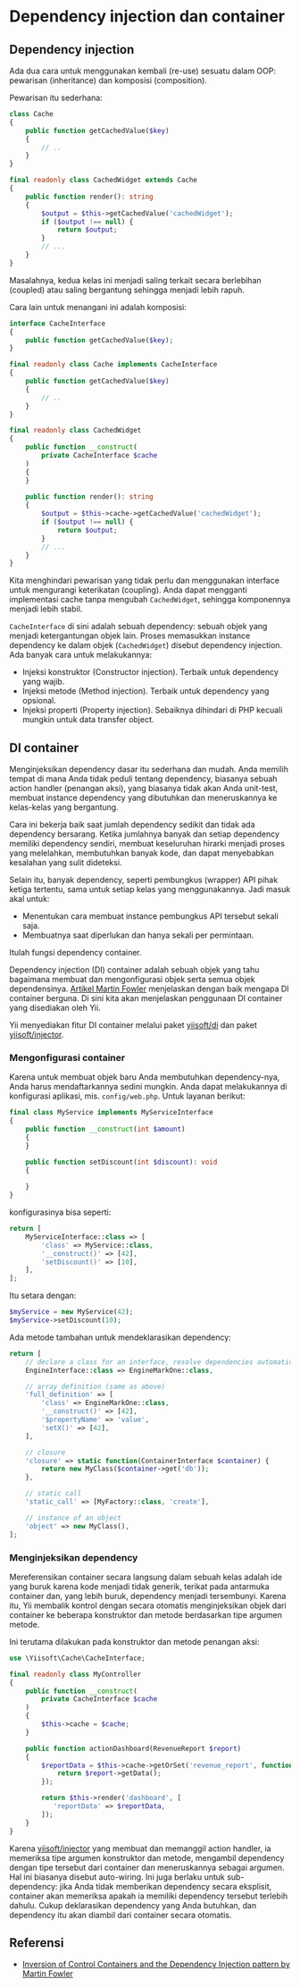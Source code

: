 # Dependency injection dan container

## Dependency injection <span id="dependency-injection"></span>

Ada dua cara untuk menggunakan kembali (re-use) sesuatu dalam OOP: pewarisan (inheritance) dan komposisi (composition).

Pewarisan itu sederhana:

```php
class Cache
{
    public function getCachedValue($key)
    {
        // ..
    }
}

final readonly class CachedWidget extends Cache
{
    public function render(): string
    {
        $output = $this->getCachedValue('cachedWidget');
        if ($output !== null) {
            return $output;
        }
        // ...        
    }
}
```

Masalahnya, kedua kelas ini menjadi saling terkait secara berlebihan (coupled) atau saling bergantung sehingga menjadi lebih rapuh.

Cara lain untuk menangani ini adalah komposisi:


```php
interface CacheInterface
{
    public function getCachedValue($key);
}

final readonly class Cache implements CacheInterface
{
    public function getCachedValue($key)
    {
        // ..
    }
}

final readonly class CachedWidget
{
    public function __construct(
        private CacheInterface $cache
    )
    {
    }
    
    public function render(): string
    {
        $output = $this->cache->getCachedValue('cachedWidget');
        if ($output !== null) {
            return $output;
        }
        // ...        
    }
}
```

Kita menghindari pewarisan yang tidak perlu dan menggunakan interface untuk mengurangi keterikatan (coupling). Anda dapat mengganti implementasi cache tanpa mengubah `CachedWidget`, sehingga komponennya menjadi lebih stabil.

`CacheInterface` di sini adalah sebuah dependency: sebuah objek yang menjadi ketergantungan objek lain.
Proses memasukkan instance dependency ke dalam objek (`CachedWidget`) disebut dependency injection.
Ada banyak cara untuk melakukannya:

- Injeksi konstruktor (Constructor injection). Terbaik untuk dependency yang wajib.
- Injeksi metode (Method injection). Terbaik untuk dependency yang opsional.
- Injeksi properti (Property injection). Sebaiknya dihindari di PHP kecuali mungkin untuk data transfer object.


## DI container <span id="di-container"></span>

Menginjeksikan dependency dasar itu sederhana dan mudah. Anda memilih tempat di mana Anda tidak peduli tentang dependency,
biasanya sebuah action handler (penangan aksi), yang biasanya tidak akan Anda unit-test, membuat instance dependency yang dibutuhkan
dan meneruskannya ke kelas-kelas yang bergantung.

Cara ini bekerja baik saat jumlah dependency sedikit dan tidak ada dependency bersarang. Ketika jumlahnya banyak dan setiap dependency
memiliki dependency sendiri, membuat keseluruhan hirarki menjadi proses yang melelahkan, membutuhkan banyak kode, dan dapat menyebabkan
kesalahan yang sulit dideteksi.

Selain itu, banyak dependency, seperti pembungkus (wrapper) API pihak ketiga tertentu, sama untuk setiap kelas yang menggunakannya.
Jadi masuk akal untuk:

- Menentukan cara membuat instance pembungkus API tersebut sekali saja.
- Membuatnya saat diperlukan dan hanya sekali per permintaan.

Itulah fungsi dependency container.

Dependency injection (DI) container adalah sebuah objek yang tahu bagaimana membuat dan mengonfigurasi objek serta
semua objek dependensinya. [Artikel Martin Fowler](https://martinfowler.com/articles/injection.html) menjelaskan dengan baik
mengapa DI container berguna. Di sini kita akan menjelaskan penggunaan DI container yang disediakan oleh Yii.

Yii menyediakan fitur DI container melalui paket [yiisoft/di](https://github.com/yiisoft/di) dan
paket [yiisoft/injector](https://github.com/yiisoft/injector).

### Mengonfigurasi container <span id="configuring-container"></span>

Karena untuk membuat objek baru Anda membutuhkan dependency-nya, Anda harus mendaftarkannya sedini mungkin.
Anda dapat melakukannya di konfigurasi aplikasi, mis. `config/web.php`. Untuk layanan berikut:

```php
final class MyService implements MyServiceInterface
{
    public function __construct(int $amount)
    {
    }

    public function setDiscount(int $discount): void
    {
    
    }
}
```

konfigurasinya bisa seperti:

```php
return [
    MyServiceInterface::class => [
        'class' => MyService::class,
        '__construct()' => [42],
        'setDiscount()' => [10],
    ],
];
```

Itu setara dengan:

```php
$myService = new MyService(42);
$myService->setDiscount(10);
```

Ada metode tambahan untuk mendeklarasikan dependency:

```php
return [
    // declare a class for an interface, resolve dependencies automatically
    EngineInterface::class => EngineMarkOne::class,

    // array definition (same as above)
    'full_definition' => [
        'class' => EngineMarkOne::class,
        '__construct()' => [42], 
        '$propertyName' => 'value',
        'setX()' => [42],
    ],

    // closure
    'closure' => static function(ContainerInterface $container) {
        return new MyClass($container->get('db'));
    },

    // static call
    'static_call' => [MyFactory::class, 'create'],

    // instance of an object
    'object' => new MyClass(),
];
```

### Menginjeksikan dependency <span id="injecting-dependencies"></span>

Mereferensikan container secara langsung dalam sebuah kelas adalah ide yang buruk karena kode menjadi tidak generik, terikat pada antarmuka container
dan, yang lebih buruk, dependency menjadi tersembunyi. Karena itu, Yii membalik kontrol dengan secara otomatis menginjeksikan
objek dari container ke beberapa konstruktor dan metode berdasarkan tipe argumen metode.

Ini terutama dilakukan pada konstruktor dan metode penangan aksi:

```php
use \Yiisoft\Cache\CacheInterface;

final readonly class MyController
{
    public function __construct(
        private CacheInterface $cache
    )
    {
        $this->cache = $cache;    
    }

    public function actionDashboard(RevenueReport $report)
    {
        $reportData = $this->cache->getOrSet('revenue_report', function() use ($report) {
            return $report->getData();               
        });

        return $this->render('dashboard', [
           'reportData' => $reportData,
        ]);
    }
}
```

Karena [yiisoft/injector](https://github.com/yiisoft/injector) yang membuat dan memanggil action handler, ia
memeriksa tipe argumen konstruktor dan metode, mengambil dependency dengan tipe tersebut dari container dan meneruskannya sebagai argumen. Hal ini biasanya disebut auto-wiring. Ini juga berlaku untuk sub-dependency: jika Anda tidak memberikan dependency secara eksplisit, container akan memeriksa apakah ia memiliki dependency tersebut terlebih dahulu.
Cukup deklarasikan dependency yang Anda butuhkan, dan dependency itu akan diambil dari container secara otomatis.


## Referensi <span id="references"></span>

- [Inversion of Control Containers and the Dependency Injection pattern by Martin Fowler](https://martinfowler.com/articles/injection.html)
